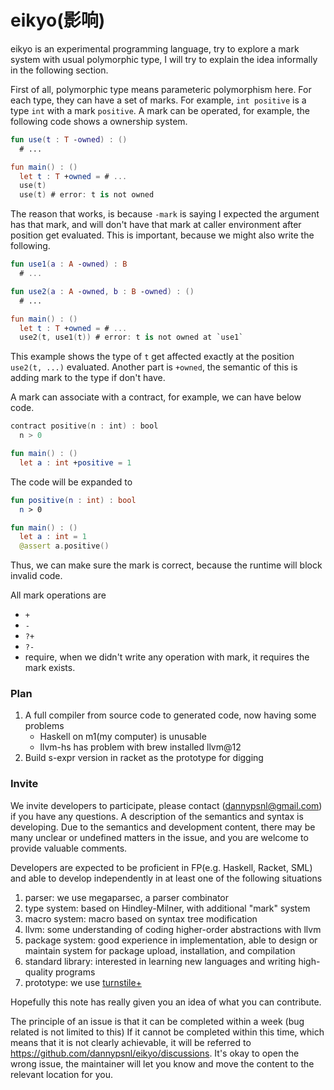 # eikyo(影响)

eikyo is an experimental programming language, try to explore a mark system with usual polymorphic type, I will try to explain the idea informally in the following section.

First of all, polymorphic type means parameteric polymorphism here. For each type, they can have a set of marks. For example, `int positive` is a type `int` with a mark `positive`. A mark can be operated, for example, the following code shows a ownership system.

```kt
fun use(t : T -owned) : ()
  # ...

fun main() : ()
  let t : T +owned = # ...
  use(t)
  use(t) # error: t is not owned
```

The reason that works, is because `-mark` is saying I expected the argument has that mark, and will don't have that mark at caller environment after position get evaluated. This is important, because we might also write the following.

```kt
fun use1(a : A -owned) : B
  # ...

fun use2(a : A -owned, b : B -owned) : ()
  # ...

fun main() : ()
  let t : T +owned = # ...
  use2(t, use1(t)) # error: t is not owned at `use1`
```

This example shows the type of `t` get affected exactly at the position `use2(t, ...)` evaluated. Another part is `+owned`, the semantic of this is adding mark to the type if don't have.

A mark can associate with a contract, for example, we can have below code.

```kt
contract positive(n : int) : bool
  n > 0

fun main() : ()
  let a : int +positive = 1
```

The code will be expanded to

```kt
fun positive(n : int) : bool
  n > 0

fun main() : ()
  let a : int = 1
  @assert a.positive()
```

Thus, we can make sure the mark is correct, because the runtime will block invalid code.

All mark operations are

- `+`
- `-`
- `?+`
- `?-`
- require, when we didn't write any operation with mark, it requires the mark exists.

### Plan

1. A full compiler from source code to generated code, now having some problems
   - Haskell on m1(my computer) is unusable
   - llvm-hs has problem with brew installed llvm@12
2. Build s-expr version in racket as the prototype for digging

### Invite

We invite developers to participate, please contact (dannypsnl@gmail.com) if you have any questions. A description of the semantics and syntax is developing. Due to the semantics and development content, there may be many unclear or undefined matters in the issue, and you are welcome to provide valuable comments.

Developers are expected to be proficient in FP(e.g. Haskell, Racket, SML) and able to develop independently in at least one of the following situations

1. parser: we use megaparsec, a parser combinator
2. type system: based on Hindley-Milner, with additional "mark" system
3. macro system: macro based on syntax tree modification
4. llvm: some understanding of coding higher-order abstractions with llvm
5. package system: good experience in implementation, able to design or maintain system for package upload, installation, and compilation
6. standard library: interested in learning new languages and writing high-quality programs
7. prototype: we use [turnstile+](https://docs.racket-lang.org/turnstile)

Hopefully this note has really given you an idea of what you can contribute.

The principle of an issue is that it can be completed within a week (bug related is not limited to this)
If it cannot be completed within this time, which means that it is not clearly achievable, it will be referred to https://github.com/dannypsnl/eikyo/discussions. It's okay to open the wrong issue, the maintainer will let you know and move the content to the relevant location for you.
